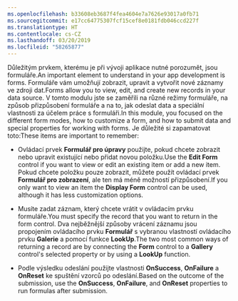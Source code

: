 ```yaml
---
ms.openlocfilehash: b33608eb3687f4fea4604e7a7626e93017a0fb71
ms.sourcegitcommit: e17cc64775307fcf15cef8e0181fdb046ccd227f
ms.translationtype: HT
ms.contentlocale: cs-CZ
ms.lasthandoff: 03/20/2019
ms.locfileid: "58265877"
---
```

<span data-ttu-id="a32f3-101">Důležitým prvkem, kterému je při vývoji aplikace nutné porozumět, jsou formuláře.</span><span class="sxs-lookup"><span data-stu-id="a32f3-101">An important element to understand in your app development is forms.</span></span>
<span data-ttu-id="a32f3-102">Formuláře vám umožňují zobrazit, upravit a vytvořit nové záznamy ve zdroji dat.</span><span class="sxs-lookup"><span data-stu-id="a32f3-102">Forms allow you to view, edit, and create new records in your data source.</span></span> <span data-ttu-id="a32f3-103">V tomto modulu jste se zaměřili na různé režimy formuláře, na způsob přizpůsobení formuláře a na to, jak odeslat data a speciální vlastnosti za účelem práce s formuláři.</span><span class="sxs-lookup"><span data-stu-id="a32f3-103">In this module, you focused on the different form modes, how to customize a form, and how to submit data and special properties for working with forms.</span></span> <span data-ttu-id="a32f3-104">Je důležité si zapamatovat toto:</span><span class="sxs-lookup"><span data-stu-id="a32f3-104">These items are important to remember:</span></span>

-   <span data-ttu-id="a32f3-105">Ovládací prvek **Formulář pro úpravy** použijte, pokud chcete zobrazit nebo upravit existující nebo přidat novou položku.</span><span class="sxs-lookup"><span data-stu-id="a32f3-105">Use the **Edit Form** control if you want to view or edit an existing item or add a new item.</span></span> <span data-ttu-id="a32f3-106">Pokud chcete položku pouze zobrazit, můžete použít ovládací prvek **Formulář pro zobrazení**, ale ten má méně možností přizpůsobení.</span><span class="sxs-lookup"><span data-stu-id="a32f3-106">If you only want to view an item the **Display Form** control can be used, although it has less customization options.</span></span>

-   <span data-ttu-id="a32f3-107">Musíte zadat záznam, který chcete vrátit v ovládacím prvku formuláře.</span><span class="sxs-lookup"><span data-stu-id="a32f3-107">You must specify the record that you want to return in the form control.</span></span>
    <span data-ttu-id="a32f3-108">Dva nejběžnější způsoby vrácení záznamu jsou propojením ovládacího prvku **Formulář** s vybranou vlastností ovládacího prvku **Galerie** a pomocí funkce **LookUp**.</span><span class="sxs-lookup"><span data-stu-id="a32f3-108">The two most common ways of returning a record are by connecting the **Form** control to a **Gallery** control's selected property or by using a **LookUp** function.</span></span>

-   <span data-ttu-id="a32f3-109">Podle výsledku odeslání použijte vlastnosti **OnSuccess**, **OnFailure** a **OnReset** ke spuštění vzorců po odeslání.</span><span class="sxs-lookup"><span data-stu-id="a32f3-109">Based on the outcome of the submission, use the **OnSuccess**, **OnFailure**, and **OnReset** properties to run formulas after submission.</span></span> 
